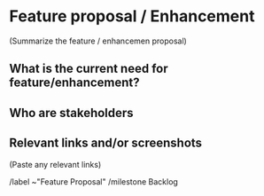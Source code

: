 # Feature proposal / Enhancement

(Summarize the feature / enhancemen proposal)




## What is the current need for feature/enhancement?



## Who are stakeholders


## Relevant links and/or screenshots

(Paste any relevant links)



/label ~"Feature Proposal"
/milestone Backlog